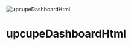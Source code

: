 ![upcupeDashboardHtml](https://github.com/MohamedSamy902/upcupeDashboardHtml/assets/37915355/6e5be189-c632-49f9-939d-bd6d7c307c7f)
# upcupeDashboardHtml
